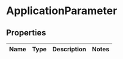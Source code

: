 
# ApplicationParameter

## Properties
Name | Type | Description | Notes
------------ | ------------- | ------------- | -------------



